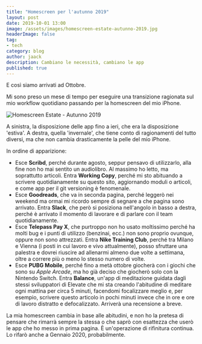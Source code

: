 ```yaml
---
title: "Homescreen per l'autunno 2019"
layout: post
date: 2019-10-01 13:00
image: /assets/images/homescreen-estate-autunno-2019.jpg
headerImage: false
tag:
- tech
category: blog
author: jaack
description: Cambiano le necessità, cambiano le app
published: true
---
```


E così siamo arrivati ad Ottobre.

Mi sono preso un mese di tempo per eseguire una transizione ragionata sul mio workflow quotidiano passando per la homescreen del mio iPhone.

<img src="https://jaack.me/assets/images/homescreen-estate-autunno-2019.jpg" alt="Homescreen Estate - Autunno 2019" />

A sinistra, la disposizione delle app fino a ieri, che era la disposizione 'estiva'. A destra, quella 'invernale', che tiene conto di ragionamenti del tutto diversi, ma che non cambia drasticamente la pelle del mio iPhone.

In ordine di apparizione:

- Esce **Scribd**, perché durante agosto, seppur pensavo di utilizzarlo, alla fine non ho mai sentito un audiolibro. Al massimo ho letto, ma soprattutto articoli. Entra **Working Copy**, perché mi sto abituando a scrivere quotidianamente su questo sito, aggiornando moduli o articoli, e come app per il git versioning è fenomenale.
- Esce **Goodreads**, che va in seconda pagina, perché leggerò nei weekend ma ormai mi ricordo sempre di segnare a che pagina sono arrivato. Entra **Slack**, che però si posiziona nell'angolo in basso a destra, perché è arrivato il momento di lavorare e di parlare con il team quotidianamente.
- Esce **Telepass Pay X**, che purtroppo non ho usato moltissimo perché ha molti bug e i punti di utilizzo (benzinai, ecc.) non sono proprio ovunque, oppure non sono attrezzati. Entra **Nike Training Club**, perché tra Milano e Vienna (i posti in cui lavoro e vivo attualmente), posso sfruttare una palestra e dovrei riuscire ad allenarmi almeno due volte a settimana, oltre a correre più o meno lo stesso numero di volte.
- Esce **PUBG Mobile**, perché fino a metà ottobre giocherà con i giochi che sono su *Apple Arcade*, ma ho già deciso che giocherò solo con la Nintendo Switch. Entra **Balance**, un'app di meditazione guidata dagli stessi sviluppatori di Elevate che mi sta creando l'abitudine di meditare ogni mattina per circa 5 minuti, facendomi focalizzare meglio e, per esempio, scrivere questo articolo in pochi minuti invece che in ore e ore di lavoro distratto e defocalizzato. Arriverà una recensione a breve.

La mia homescreen cambia in base alle abitudini, e non ho la pretesa di pensare che rimarrà sempre la stessa o che saprò con esattezza che userò le app che ho messo in prima pagina. È un'operazione di rifinitura continua. Lo rifarò anche a Gennaio 2020, probabilmente.
